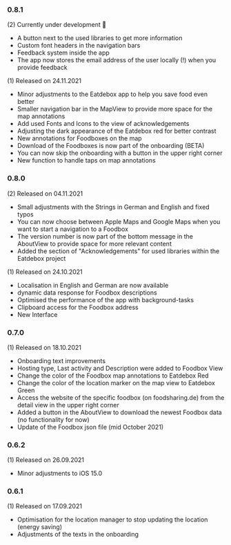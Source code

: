 <h3>0.8.1</h3>
<p>
    (2) Currently under development 🚧
    <ul>
        <li>A button next to the used libraries to get more information</li>
        <li>Custom font headers in the navigation bars</li>
        <li>Feedback system inside the app</li>
        <li>The app now stores the email address of the user locally (!) when you provide feedback</li>
    </ul>
    (1) Released on 24.11.2021
    <ul>
        <li>Minor adjustments to the Eatdebox app to help you save food even better</li>
        <li>Smaller navigation bar in the MapView to provide more space for the map annotations</li>
        <li>Add used Fonts and Icons to the view of acknowledgements</li>
        <li>Adjusting the dark appearance of the Eatdebox red for better contrast</li>
        <li>New annotations for Foodboxes on the map</li>
        <li>Download of the Foodboxes is now part of the onboarding (BETA)</li>
        <li>You can now skip the onboarding with a button in the upper right corner</li>
        <li>New function to handle taps on map annotations</li>
    </ul>
</p>

<h3>0.8.0</h3>
<p>
	(2) Released on 04.11.2021
	<ul>
		<li>Small adjustments with the Strings in German and English and fixed typos</li>
		<li>You can now choose between Apple Maps and Google Maps when you want to start a navigation to a Foodbox</li>
		<li>The version number is now part of the bottom message in the AboutView to provide space for more relevant content</li>
		<li>Added the section of "Acknowledgements" for used libraries within the Eatdebox project</li>
	</ul>
	(1) Released on 24.10.2021
	<ul>
		<li>Localisation in English and German are now available</li>
		<li>dynamic data response for Foodbox descriptions</li>
		<li>Optimised the performance of the app with background-tasks</li>
		<li>Clipboard access for the Foodbox address</li>
		<li>New Interface</li>
	</ul>
</p>

<h3>0.7.0</h3>
<p>
	(1) Released on 18.10.2021
	<ul>
		<li>Onboarding text improvements</li>
		<li>Hosting type, Last activity and Description were added to Foodbox View</li>
		<li>Change the color of the Foodbox map annotations to Eatdebox Red</li>
		<li>Change the color of the location marker on the map view to Eatdebox Green</li>
		<li>Access the website of the specific foodbox (on foodsharing.de) from the detail view in the upper right corner</li>
		<li>Added a button in the AboutView to download the newest Foodbox data (no functionality for now)</li>
		<li>Update of the Foodbox json file (mid October 2021)</li>
	</ul>
</p>

<h3>0.6.2</h3>
<p>
	(1) Released on 26.09.2021
	<ul>
		<li>Minor adjustments to iOS 15.0</li>
	</ul>
</p>

<h3>0.6.1</h3>
<p>
	(1) Released on 17.09.2021
	<ul>
  		<li>Optimisation for the location manager to stop updating the location (energy saving)</li>
  		<li>Adjustments of the texts in the onboarding</li>
	</ul>
</p>
